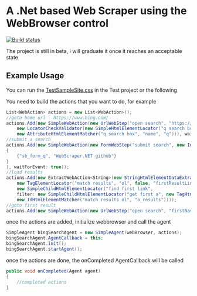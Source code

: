 # A .Net based Web Scraper using the WebBrowser control

[![Build status](https://ci.appveyor.com/api/projects/status/imhrkqa17reo84kw?svg=true)](https://ci.appveyor.com/project/perusworld/webscraper-net)

The project is still in beta, i will graduate it once it reaches an acceptable state

## Example Usage
You can run the [TestSampleSite.css](https://github.com/perusworld/WebScraper.NET/blob/master/WebScraper.NET%20Test/TestSampleSite.cs) in the Test project or the following

You need to build the actions that you want to do, for example
```c#
List<WebAction> actions = new List<WebAction>();
//goto home url - https://www.bing.com/
actions.Add(new SimpleWebAction(new UrlWebStep("open search", "https://www.bing.com/"),
    new LocatorCheckValidator(new SimpleHtmlElementLocator("q search box",
    new AttributeHtmlElementMatcher("q search box", "name", "q"))), waitForEvent: true));
//submit a search
actions.Add(new SimpleWebAction(new FormWebStep("submit search", new IdElementLocator("locate form to submit", "sb_form"), new Dictionary<String, String>
{
    {"sb_form_q", "WebScraper.NET github"}
}
), waitForEvent: true));
//load results
actions.Add(new ExtractWebAction<String>(new StringHtmlElementDataExtractor("href"), "firstNavLink",
    new TagElementLocator("match results", "ol", false, "firstResultLink",
    new SimpleChildHtmlElementLocator("find first link",
    filter: new SimpleChildHtmlElementLocator("get first a", new TagHtmlElementMatcher("match first a", "a"))),
    new IdHtmlElementMatcher("match results ol", "b_results"))));
//goto first result
actions.Add(new SimpleWebAction(new UrlWebStep("open search", "firstNavLink"), new TitleWebValidator("GitHub - perusworld/WebScraper.NET: A .Net based Web Scraper using the WebBrowser control"), waitForEvent: true));
```

once the actions are added, initialize webbrowser and call the agent
```c#
SimpleAgent bingSearchAgent = new SimpleAgent(webBrowser, actions);
bingSearchAgent.AgentCallback = this;
bingSearchAgent.init();
bingSearchAgent.startAgent();
```

once the actions are done, the onCompleted AgentCallback will be called
```c#
public void onCompleted(Agent agent)
{
	//completed actions
}
```

